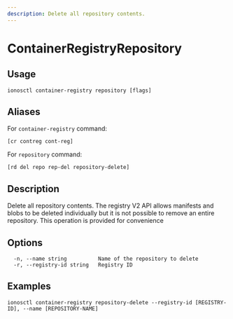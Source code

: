 ```yaml
---
description: Delete all repository contents.
---
```


# ContainerRegistryRepository

## Usage

```text
ionosctl container-registry repository [flags]
```

## Aliases

For `container-registry` command:

```text
[cr contreg cont-reg]
```

For `repository` command:

```text
[rd del repo rep-del repository-delete]
```

## Description

Delete all repository contents. The registry V2 API allows manifests and blobs to be deleted individually but it is not possible to remove an entire repository. This operation is provided for convenience

## Options

```text
  -n, --name string          Name of the repository to delete
  -r, --registry-id string   Registry ID
```

## Examples

```text
ionosctl container-registry repository-delete --registry-id [REGISTRY-ID], --name [REPOSITORY-NAME]
```

